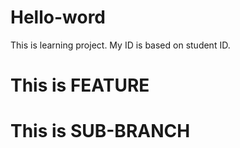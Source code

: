 # Hello-word
This is learning project. My ID is based on student ID.

<h1>This is <b>FEATURE</b></h1>
<h1>This is <b>SUB-BRANCH</b></h1>
